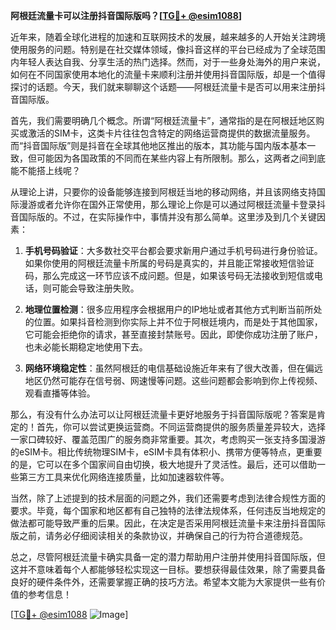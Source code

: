 **阿根廷流量卡可以注册抖音国际版吗？[[TG💪+ @esim1088](https://t.me/s/esim1088)]**

近年来，随着全球化进程的加速和互联网技术的发展，越来越多的人开始关注跨境使用服务的问题。特别是在社交媒体领域，像抖音这样的平台已经成为了全球范围内年轻人表达自我、分享生活的热门选择。然而，对于一些身处海外的用户来说，如何在不同国家使用本地化的流量卡来顺利注册并使用抖音国际版，却是一个值得探讨的话题。今天，我们就来聊聊这个话题——阿根廷流量卡是否可以用来注册抖音国际版。

首先，我们需要明确几个概念。所谓“阿根廷流量卡”，通常指的是在阿根廷地区购买或激活的SIM卡，这类卡片往往包含特定的网络运营商提供的数据流量服务。而“抖音国际版”则是抖音在全球其他地区推出的版本，其功能与国内版本基本一致，但可能因为各国政策的不同而在某些内容上有所限制。那么，这两者之间到底能不能搭上线呢？

从理论上讲，只要你的设备能够连接到阿根廷当地的移动网络，并且该网络支持国际漫游或者允许你在国外正常使用，那么理论上你是可以通过阿根廷流量卡登录抖音国际版的。不过，在实际操作中，事情并没有那么简单。这里涉及到几个关键因素：

1. **手机号码验证**：大多数社交平台都会要求新用户通过手机号码进行身份验证。如果你使用的阿根廷流量卡所属的号码是真实的，并且能正常接收短信验证码，那么完成这一环节应该不成问题。但是，如果该号码无法接收到短信或电话，则可能会导致注册失败。

2. **地理位置检测**：很多应用程序会根据用户的IP地址或者其他方式判断当前所处的位置。如果抖音检测到你实际上并不位于阿根廷境内，而是处于其他国家，它可能会拒绝你的请求，甚至直接封禁账号。因此，即使你成功注册了账户，也未必能长期稳定地使用下去。

3. **网络环境稳定性**：虽然阿根廷的电信基础设施近年来有了很大改善，但在偏远地区仍然可能存在信号弱、网速慢等问题。这些问题都会影响到你上传视频、观看直播等体验。

那么，有没有什么办法可以让阿根廷流量卡更好地服务于抖音国际版呢？答案是肯定的！首先，你可以尝试更换运营商。不同运营商提供的服务质量差异较大，选择一家口碑较好、覆盖范围广的服务商非常重要。其次，考虑购买一张支持多国漫游的eSIM卡。相比传统物理SIM卡，eSIM卡具有体积小、携带方便等特点，更重要的是，它可以在多个国家间自由切换，极大地提升了灵活性。最后，还可以借助一些第三方工具来优化网络连接质量，比如加速器软件等。

当然，除了上述提到的技术层面的问题之外，我们还需要考虑到法律合规性方面的要求。毕竟，每个国家和地区都有自己独特的法律法规体系，任何违反当地规定的做法都可能导致严重的后果。因此，在决定是否采用阿根廷流量卡来注册抖音国际版之前，请务必仔细阅读相关的条款协议，并确保自己的行为符合道德规范。

总之，尽管阿根廷流量卡确实具备一定的潜力帮助用户注册并使用抖音国际版，但这并不意味着每个人都能够轻松实现这一目标。要想获得最佳效果，除了需要具备良好的硬件条件外，还需要掌握正确的技巧方法。希望本文能为大家提供一些有价值的参考信息！

[[TG💪+ @esim1088](https://t.me/s/esim1088) ![Image](https://i.postimg.cc/4NQfJmqS/Snipaste-2025-05-13-00-14-12.png)]